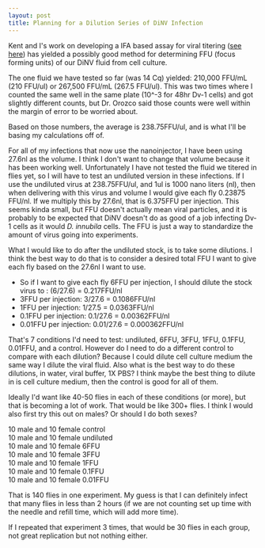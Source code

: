```yaml
---
layout: post
title: Planning for a Dilution Series of DiNV Infection 
--- 
```


Kent and I's work on developing a IFA based assay for viral titering ([see here](https://meschedl.github.io/Unckless-Lab-Notebook-Maggie/2023/09/08/fixing-and-staining-test.html)) has yielded a possibly good method for determining FFU (focus forming units) of our DiNV fluid from cell culture. 

The one fluid we have tested so far (was 14 Cq) yielded: 210,000 FFU/mL (210 FFU/ul) or 267,500 FFU/mL (267.5 FFU/ul). This was two times where I counted the same well in the same plate (10^-3 for 48hr Dv-1 cells) and got slightly different counts, but Dr. Orozco said those counts were well within the margin of error to be worried about. 

Based on those numbers, the average is 238.75FFU/ul, and is what I'll be basing my calculations off of. 

For all of my infections that now use the nanoinjector, I have been using 27.6nl as the volume. I think I don't want to change that volume because it has been working well. Unfortunately I have not tested the fluid we titered in flies yet, so I will have to test an undiluted version in these infections. If I use the undiluted virus at 238.75FFU/ul, and 1ul is 1000 nano liters (nl), then when delivering with this virus and volume I would give each fly 0.23875 FFU/nl. If we multiply this by 27.6nl, that is 6.375FFU per injection. This seems kinda small, but FFU doesn't actually mean viral particles, and it is probably to be expected that DiNV doesn't do as good of a job infecting Dv-1 cells as it would _D. innubila_ cells. The FFU is just a way to standardize the amount of virus going into experiments. 

What I would like to do after the undiluted stock, is to take some dilutions. I think the best way to do that is to consider a desired total FFU I want to give each fly based on the 27.6nl I want to use. 
- So if I want to give each fly 6FFU per injection, I should dilute the stock virus to : (6/27.6) = 0.217FFU/nl
- 3FFU per injection: 3/27.6 = 0.1086FFU/nl 
- 1FFU per injection: 1/27.5 = 0.0363FFU/nl
- 0.1FFU per injection: 0.1/27.6 = 0.00362FFU/nl
- 0.01FFU per injection: 0.01/27.6 = 0.000362FFU/nl

That's 7 conditions I'd need to test: undiluted, 6FFU, 3FFU, 1FFU, 0.1FFU, 0.01FFU, and a control. However do I need to do a different control to compare with each dilution? Because I could dilute cell culture medium the same way I dilute the viral fluid. Also what is the best way to do these dilutions, in water, viral buffer, 1X PBS? I think maybe the best thing to dilute in is cell culture medium, then the control is good for all of them. 

Ideally I'd want like 40-50 flies in each of these conditions (or more), but that is becoming a lot of work. That would be like 300+ flies. I think I would also first try this out on males? Or should I do both sexes?

10 male and 10 female control  
10 male and 10 female undiluted   
10 male and 10 female 6FFU  
10 male and 10 female 3FFU  
10 male and 10 female 1FFU  
10 male and 10 female 0.1FFU  
10 male and 10 female 0.01FFU 

That is 140 flies in one experiment. My guess is that I can definitely infect that many flies in less than 2 hours (if we are not counting set up time with the needle and refill time, which will add more time). 

If I repeated that experiment 3 times, that would be 30 flies in each group, not great replication but not nothing either. 

